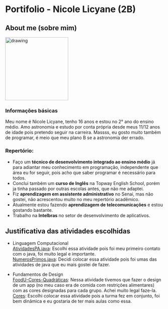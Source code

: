 # Portifolio - Nicole Licyane (2B)
## About me (sobre mim)
<img src="https://user-images.githubusercontent.com/102531965/160427081-ae400960-57ab-40d1-b911-094004d8b734.png" alt="drawing" width="200"/>

### **Informações básicas** 
Meu nome é Nicole Licyane, tenho 16 anos e estou no 2° ano do ensino médio.
 Amo astronomia e estudo por conta própria desde meus 11/12 anos de idade pois pretendo seguir na carreira. Massss, eu gosto muito também de programar, é meio que meu plano B se a astronomia der errado.

### **Repertório**:
* Faço um **técnico de desenvolvimento integrado ao ensino médio** já para adiantar meu conhecimento em programação, independente que área eu for seguir, pois acho que saber programar é necessário para todos.
* Conclui também um **curso de Inglês** na Topway English School, porém ja tinha passado por outras escolas antes, que não me adaptei.
* Fiz **aprendizagem em assistente administrativo** no Senai, mas não gostei, não acrescentou muito no meu repertório acadêmico.
* Atualmente estou fazendo **aprendizagem de telecomunicações** e estou gostando bastante.
* Trabalho na **Intelbras** no setor de desenvolvimento de aplicativos.
   


## Justificativa das atividades escolhidas
* Linguagem Computacional
<br> [AtividadesPA.java](https://github.com/strawnico/Portifolio/blob/main/LogicaComputacional/AtividadesPA.java): Escolhi essa atividade pois foi meu primeiro contato com o java, foi muito legal e importante.
<br> [NumerosPrimos.java](https://github.com/strawnico/Portifolio/blob/main/LogicaComputacional/NumerosPrimos.java): Decidi colocar essa atividade pois foi umas das atividades de java que eu mais gostei de fazer.

* Fundamentos de Design
<br> [FoodU-Cores-Quadráticas](https://github.com/strawnico/Portifolio/blob/main/FundamentosDesign/FoodU-Cores-Quadr%C3%A1ticas): Nessa atividade tivemos que fazer o design de um app (no meu caso era de comida com restrições alimentares) com as cores designadas para cada grupo. Achei muito legal faze-la. 
<br> [Cores](https://github.com/strawnico/Portifolio/blob/main/FundamentosDesign/Fundamentos%20de%20Design%20-%20Cores%20(1).pdf): Escolhi colocar essa atividade pois a turma fez em conjunto, foi bem dinâmica e eu gostaria de ter mais aulas como essa.
